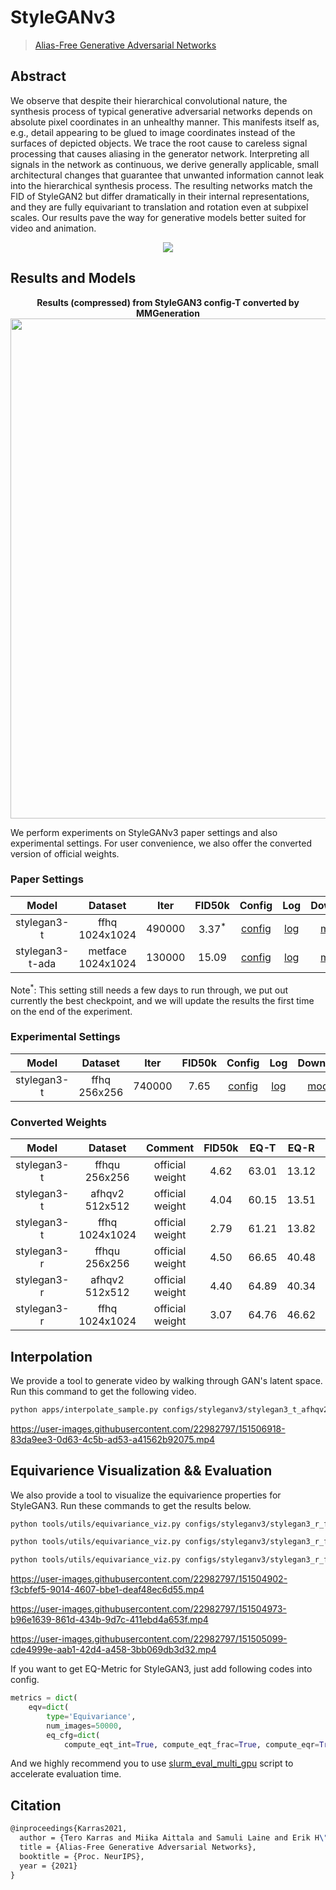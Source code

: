 # StyleGANv3

> [Alias-Free Generative Adversarial Networks](https://nvlabs-fi-cdn.nvidia.com/stylegan3/stylegan3-paper.pdf)

<!-- [ALGORITHM] -->

## Abstract

We observe that despite their hierarchical convolutional nature, the synthesis
process of typical generative adversarial networks depends on absolute pixel coordinates in an unhealthy manner. This manifests itself as, e.g., detail appearing to
be glued to image coordinates instead of the surfaces of depicted objects. We trace
the root cause to careless signal processing that causes aliasing in the generator
network. Interpreting all signals in the network as continuous, we derive generally
applicable, small architectural changes that guarantee that unwanted information
cannot leak into the hierarchical synthesis process. The resulting networks match
the FID of StyleGAN2 but differ dramatically in their internal representations, and
they are fully equivariant to translation and rotation even at subpixel scales. Our
results pave the way for generative models better suited for video and animation.

<!-- [IMAGE] -->

<div align=center>
<img src="https://user-images.githubusercontent.com/22982797/150353023-8f7eeaea-8783-4ed4-98d5-67a226e00cff.png"/>
</div>

## Results and Models

<div align="center">
  <b> Results (compressed) from StyleGAN3 config-T converted by MMGeneration</b>
  <br/>
  <img src="https://user-images.githubusercontent.com/22982797/150450502-c182834f-796f-4397-bd38-df1efe4a8a47.png" width="800"/>
</div>

We perform experiments on StyleGANv3 paper settings and also experimental settings.
For user convenience, we also offer the converted version of official weights.

### Paper Settings

|      Model      |      Dataset      |  Iter  |      FID50k       |                                                                    Config                                                                    |                                                               Log                                                               |                                                                          Download                                                                          |
| :-------------: | :---------------: | :----: | :---------------: | :------------------------------------------------------------------------------------------------------------------------------------------: | :-----------------------------------------------------------------------------------------------------------------------------: | :--------------------------------------------------------------------------------------------------------------------------------------------------------: |
|   stylegan3-t   |  ffhq 1024x1024   | 490000 | 3.37<sup>\*</sup> | [config](https://github.com/open-mmlab/mmgeneration/tree/master/configs/styleganv3/stylegan3-t_gamma32.8_8xb4-fp16-noaug_ffhq-1024x1024.py)  | [log](https://download.openmmlab.com/mmgen/stylegan3/stylegan3_t_noaug_fp16_gamma32.8_ffhq_1024_b4x8_20220322_090417.log.json)  | [model](https://download.openmmlab.com/mmgen/stylegan3/stylegan3_t_noaug_fp16_gamma32.8_ffhq_1024_b4x8_best_fid_iter_490000_20220401_120733-4ff83434.pth)  |
| stylegan3-t-ada | metface 1024x1024 | 130000 |       15.09       | [config](https://github.com/open-mmlab/mmgeneration/tree/master/configs/styleganv3/stylegan3-t_ada-gamma6.6_8xb4-fp16_metfaces-1024x1024.py) | [log](https://download.openmmlab.com/mmgen/stylegan3/stylegan3_t_ada_fp16_gamma6.6_metfaces_1024_b4x8_20220328_142211.log.json) | [model](https://download.openmmlab.com/mmgen/stylegan3/stylegan3_t_ada_fp16_gamma6.6_metfaces_1024_b4x8_best_fid_iter_130000_20220401_115101-f2ef498e.pth) |

Note<sup>\*</sup>: This setting still needs a few days to run through, we put out currently the best checkpoint, and we will update the results the first time on the end of the experiment.

### Experimental Settings

|    Model    |   Dataset    |  Iter  | FID50k |                                                                  Config                                                                  |                                                             Log                                                              |                                                                        Download                                                                         |
| :---------: | :----------: | :----: | :----: | :--------------------------------------------------------------------------------------------------------------------------------------: | :--------------------------------------------------------------------------------------------------------------------------: | :-----------------------------------------------------------------------------------------------------------------------------------------------------: |
| stylegan3-t | ffhq 256x256 | 740000 |  7.65  | [config](https://github.com/open-mmlab/mmgeneration/tree/master/configs/styleganv3/stylegan3-t_gamma2.0_8xb4-fp16-noaug_ffhq-256x256.py) | [log](https://download.openmmlab.com/mmgen/stylegan3/stylegan3_t_noaug_fp16_gamma2.0_ffhq_256_b4x8_20220323_144815.log.json) | [model](https://download.openmmlab.com/mmgen/stylegan3/stylegan3_t_noaug_fp16_gamma2.0_ffhq_256_b4x8_best_fid_iter_740000_20220401_122456-730e1fba.pth) |

### Converted Weights

|    Model    |    Dataset     |     Comment     | FID50k | EQ-T  | EQ-R  |                                                                  Config                                                                   |                                                             Download                                                              |
| :---------: | :------------: | :-------------: | :----: | :---: | :---: | :---------------------------------------------------------------------------------------------------------------------------------------: | :-------------------------------------------------------------------------------------------------------------------------------: |
| stylegan3-t | ffhqu 256x256  | official weight |  4.62  | 63.01 | 13.12 |  [config](https://github.com/open-mmlab/mmgeneration/tree/master/configs/styleganv3/stylegan3-t_cvt-official-rgb_8xb4_ffhqu-256x256.py)   | [model](https://download.openmmlab.com/mmgen/stylegan3/stylegan3_t_ffhqu_256_b4x8_cvt_official_rgb_20220329_235046-153df4c8.pth)  |
| stylegan3-t | afhqv2 512x512 | official weight |  4.04  | 60.15 | 13.51 |  [config](https://github.com/open-mmlab/mmgeneration/tree/master/configs/styleganv3/stylegan3-t_cvt-official-rgb_8xb4_afhqv2-512x512.py)  | [model](https://download.openmmlab.com/mmgen/stylegan3/stylegan3_t_afhqv2_512_b4x8_cvt_official_rgb_20220329_235017-ee6b037a.pth) |
| stylegan3-t | ffhq 1024x1024 | official weight |  2.79  | 61.21 | 13.82 |  [config](https://github.com/open-mmlab/mmgeneration/tree/master/configs/styleganv3/stylegan3-t_cvt-official-rgb_8xb4_ffhq-1024x1024.py)  | [model](https://download.openmmlab.com/mmgen/stylegan3/stylegan3_t_ffhq_1024_b4x8_cvt_official_rgb_20220329_235113-db6c6580.pth)  |
| stylegan3-r | ffhqu 256x256  | official weight |  4.50  | 66.65 | 40.48 |  [config](https://github.com/open-mmlab/mmgeneration/tree/master/configs/styleganv3/stylegan3-r_cvt-official-rgb_8xb4_ffhqu-256x256.py)   | [model](https://download.openmmlab.com/mmgen/stylegan3/stylegan3_r_ffhqu_256_b4x8_cvt_official_rgb_20220329_234909-4521d963.pth)  |
| stylegan3-r | afhqv2 512x512 | official weight |  4.40  | 64.89 | 40.34 | [config](https://github.com/open-mmlab/mmgeneration/tree/master/configs/styleganv3/stylegan3-r_cvt-official-rgb_8xb4x8_afhqv2-512x512.py) | [model](https://download.openmmlab.com/mmgen/stylegan3/stylegan3_r_afhqv2_512_b4x8_cvt_official_rgb_20220329_234829-f2eaca72.pth) |
| stylegan3-r | ffhq 1024x1024 | official weight |  3.07  | 64.76 | 46.62 |  [config](https://github.com/open-mmlab/mmgeneration/tree/master/configs/styleganv3/stylegan3-r_cvt-official-rgb_8xb4_ffhq-1024x1024.py)  | [model](https://download.openmmlab.com/mmgen/stylegan3/stylegan3_r_ffhq_1024_b4x8_cvt_official_rgb_20220329_234933-ac0500a1.pth)  |

## Interpolation

We provide a tool to generate video by walking through GAN's latent space.
Run this command to get the following video.

```bash
python apps/interpolate_sample.py configs/styleganv3/stylegan3_t_afhqv2_512_b4x8_official.py https://download.openmmlab.com/mmgen/stylegan3/stylegan3_t_afhqv2_512_b4x8_cvt_official.pkl --export-video --samples-path work_dirs/demos/ --endpoint 6 --interval 60 --space z --seed 2022 --sample-cfg truncation=0.8
```

https://user-images.githubusercontent.com/22982797/151506918-83da9ee3-0d63-4c5b-ad53-a41562b92075.mp4

## Equivarience Visualization && Evaluation

We also provide a tool to visualize the equivarience properties for StyleGAN3.
Run these commands to get the results below.

```bash
python tools/utils/equivariance_viz.py configs/styleganv3/stylegan3_r_ffhqu_256_b4x8_official.py https://download.openmmlab.com/mmgen/stylegan3/stylegan3_r_ffhqu_256_b4x8_cvt_official.pkl --translate_max 0.5 --transform rotate --seed 5432

python tools/utils/equivariance_viz.py configs/styleganv3/stylegan3_r_ffhqu_256_b4x8_official.py https://openmmlab-share.oss-cn-hangzhou.aliyuncs.com/mmgen/stylegan3/stylegan3_r_ffhqu_256_b4x8_cvt_official.pkl --translate_max 0.25 --transform x_t --seed 5432

python tools/utils/equivariance_viz.py configs/styleganv3/stylegan3_r_ffhqu_256_b4x8_official.py https://openmmlab-share.oss-cn-hangzhou.aliyuncs.com/mmgen/stylegan3/stylegan3_r_ffhqu_256_b4x8_cvt_official.pkl --translate_max 0.25 --transform y_t --seed 5432
```

https://user-images.githubusercontent.com/22982797/151504902-f3cbfef5-9014-4607-bbe1-deaf48ec6d55.mp4

https://user-images.githubusercontent.com/22982797/151504973-b96e1639-861d-434b-9d7c-411ebd4a653f.mp4

https://user-images.githubusercontent.com/22982797/151505099-cde4999e-aab1-42d4-a458-3bb069db3d32.mp4

If you want to get EQ-Metric for StyleGAN3, just add following codes into config.

```python
metrics = dict(
    eqv=dict(
        type='Equivariance',
        num_images=50000,
        eq_cfg=dict(
            compute_eqt_int=True, compute_eqt_frac=True, compute_eqr=True)))
```

And we highly recommend you to use [slurm_eval_multi_gpu](tools/slurm_eval_multi_gpu.sh) script to accelerate evaluation time.

## Citation

```latex
@inproceedings{Karras2021,
  author = {Tero Karras and Miika Aittala and Samuli Laine and Erik H\"ark\"onen and Janne Hellsten and Jaakko Lehtinen and Timo Aila},
  title = {Alias-Free Generative Adversarial Networks},
  booktitle = {Proc. NeurIPS},
  year = {2021}
}
```
